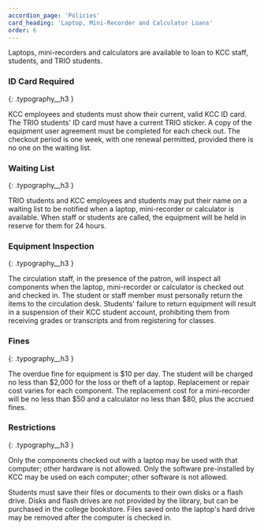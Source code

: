 ```yaml
---
accordion_page: 'Policies'
card_heading: 'Laptop, Mini-Recorder and Calculator Loans'
order: 6
---
```


Laptops, mini-recorders and calculators are available to loan to KCC staff, students, and TRIO students. 

### ID Card Required
{: .typography__h3 }

KCC employees and students must show their current, valid KCC ID card. The TRIO students' ID card must have a current TRIO sticker. A copy of the equipment user agreement must be completed for each check out. The checkout period is one week, with one renewal permitted, provided there is no one on the waiting list.

### Waiting List
{: .typography__h3 }

TRIO students and KCC employees and students may put their name on a waiting list to be notified when a laptop, mini-recorder or calculator is available. When staff or students are called, the equipment will be held in reserve for them for 24 hours.

### Equipment Inspection
{: .typography__h3 }

The circulation staff, in the presence of the patron, will inspect all components when the laptop, mini-recorder or calculator is checked out and checked in. The student or staff member must personally return the items to the circulation desk. Students' failure to return equipment will result in a suspension of their KCC student account, prohibiting them from receiving grades or transcripts and from registering for classes. 

### Fines
{: .typography__h3 }

The overdue fine for equipment is $10 per day. The student will be charged no less than $2,000 for the loss or theft of a laptop. Replacement or repair cost varies for each component. The replacement cost for a mini-recorder will be no less than $50 and a calculator no less than $80, plus the accrued fines.

### Restrictions
{: .typography__h3 }

Only the components checked out with a laptop may be used with that computer; other hardware is not allowed. Only the software pre-installed by KCC may be used on each computer; other software is not allowed. 

Students must save their files or documents to their own disks or a flash drive. Disks and flash drives are not provided by the library, but can be purchased in the college bookstore. Files saved onto the laptop's hard drive may be removed after the computer is checked in.
